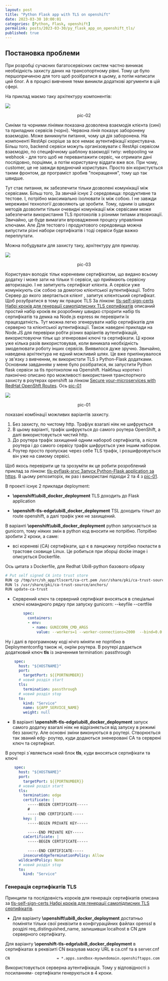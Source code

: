 ```yaml
---
layout: post
title: "Python Flask app with TLS on openshift"
date: 2023-03-30 10:00:01
categories: [Python, Flask, openshift]
permalink: posts/2023-03-30/py_flask_app_on_openshift_tls/
published: true
---
```


<!-- TOC BEGIN -->

<!-- TOC END -->

## <a name="p-1">Постановка проблеми</a>

При розробці сучасних багатосервісних систем частно виникає необхідність захисту даних на трансопортному рівні. Тому це було першопричиною для того щоб розібратися в цьому, а потім написати цей блог. А в процесі вивчення теми виникли додаткові аргументи в цій сфері.

На приклад маємо таку архітектуру компонентів:

<kbd><img src="/assets/img/posts/2023-03-30-py-flask-openshift-tls/doc/pic-02.png" /></kbd>
<p style="text-align: center;"><a name="pic-02">pic-02</a></p>

Синіми та чорними лініями показана дозволена взаємодія клієнта (сині) та приладних сервісів (чорні). Червона лінія показує  заборонену взаємодію. Може виникнути питання, чому ця дія заборонена. На компоненті RestApi скоріше за все немає аутентифікації користувача. Більш того, backend сервіси можуть організовувати с RestApi сервісом взаємодію, по специфічному шаблону взаємодії типу: webpooling чи webhook -  для того щоб не перевантажити сервіс, чи отримати дані послідовно, порціями, а потім користувачу віддати вже все. При чому, customer,  це не завжди вреднючий користувач. Просто він користується такми фронтом, де програміст зробив "покращення", тому що так швидше.


Тут стає питання, як забезпечити тільки дозволені комунікації між сервісами. Більш того, За звичай існує 2 середовища: продуктивне та тестове. І, потрібно максимально ізолювати їх між собою. І не завжди мереживні технології дозволяють це зробити. Тому, одним із швидих  методів дозволити тільки очевидні комунікації між сервісами може забезпечити використання TLS  протоколів з різними типами атворизації. Звичайно, це буде вимагати впровадження процесу управління ключами. Але Для тестовго і продуктового середовища можна випустити різні набори сертифікатів і тоді сервіси буде важко переплутати. 



Можна побудувати для захисту таку, архітектуру для приклау.

<kbd><img src="/assets/img/posts/2023-03-30-py-flask-openshift-tls/doc/pic-03.png" /></kbd>
<p style="text-align: center;"><a name="pic-03">pic-03</a></p>

Користувач  володіє тільк кореневим сертифікатом, що видано всьому додатку і може зати на  тільки ті сервіси, що  приймають сервісну авторизацію. І не запитують сертифікат клієнта. А сервіси уже комунікують сіж собою за домогою клієнтської аутентифікації. Тобто Сервер до якого звертається клієнт , запитує клієнтський сертифікат. Щоб розубратися в тому як працює TLS За лінком:  [tls-self-sign-certs Набрі кроків для генерації самопідписних TLS сертифікатів](https://github.com/pavlo-shcherbukha/tls-self-sign-certs#tls-self-sign-certs-%D0%BD%D0%B0%D0%B1%D1%80%D1%96-%D0%BA%D1%80%D0%BE%D0%BA%D1%96%D0%B2-%D0%B4%D0%BB%D1%8F-%D0%B3%D0%B5%D0%BD%D0%B5%D1%80%D0%B0%D1%86%D1%96%D1%97-%D1%81%D0%B0%D0%BC%D0%BE%D0%BF%D1%96%D0%B4%D0%BF%D0%B8%D1%81%D0%BD%D0%B8%D1%85-tls--%D1%81%D0%B5%D1%80%D1%82%D0%B8%D1%84%D1%96%D0%BA%D0%B0%D1%82%D1%96%D0%B2) описаний простий набір кроків як розробнику швидко строрити набір tls сертифікатів та демка на Node.js express  як перевірити їх працездатність. Тут можна легко згенерувати набір сертифікатів для серверно та клієнтської аутентифікації. Також наведені приклади на Node.JS для перевірки робти різних варіантів аутентифікацій, використовуючи тільк що згенеровані ключі та сертифікати.  Ці кроки уже кілька разів використовував, коли виникала необхідність змоделювати роботу інших сервісів. Виявилося дуже зручно.  Звичайно, наведена архітектура не едний можливий шлях. Це вже  прилінкувалося у зв'язку з вивченнм, як використати TLS з Python-Flask додатками. Основним завданням у мене було  розібратися, як запустити Python flask сервіси за tls  протоколом на Openshift. Найбльш коротко і лаконічно  описано  про можливості  використання транспортного захисту в роутерах openshift за лінком [Secure your-microservices with RedHat OpenShft Routes](https://masamh.gitbook.io/secure-your-app-on-rhos/). Ось [pic-01](pic-01)

<kbd><img src="/assets/img/posts/2023-03-30-py-flask-openshift-tls/doc/pic-01.png" /></kbd>
<p style="text-align: center;"><a name="pic-01">pic-01</a></p>


показані  комбінації  можливих варіантів захисту.

1. Без захисту, по чистому http. Трафіук взагалі ніяк не шифрується
2. В цьому варіанті, трафік шифрується до  самого роутера OpenShift,  а далі використовується чистий http.
3. До роутера трафік захищений одним набороб сертифікатів, а після роутера і до самого сервісу трафік шифрується уже іншим набором.
4.  Роутер просто пропускає через себе TLS  трафік, і розшифровується він уже на самому сервісі.


Щоб якось перевірити це та зрозуміти як це робити розроблений приклад за лінком: [tls-pyflask-srvc Запуск Python-Flask application за https](https://github.com/pavlo-shcherbukha/tls-pyflask-srvc#tls-pyflask-srvc-%D0%B7%D0%B0%D0%BF%D1%83%D1%81%D0%BA-python-flask-application-%D0%B7%D0%B0-https). В цьому репозиторіх, як раз і використані підходи 2 та 4 з [pic-01](pic-01).

В проекті існує 2 приклади deployment:

- **\openshift\ubi8_docker_deployment**  TLS  доходить до Flask application

- **\openshift-tls-edge\ubi8_docker_deployment** TSL  доходить тількт до route openshift,  а далі трафік уже не захищений.

В варіанті **\openshift\ubi8_docker_deployment** python запускається за gunicorn, тому ніяких змін в python код вносити не потрібно. Потрібно зробити 2 кроки, а саме:

- всі кореневі  (CA) сертифікати, що є в ланцюжку потрібно покласти в трастове сховище Linux. Це робиться при зборці docke image і описується Dockerfile.

Ось цитата з Dockerfile, для Redhat Ubi8-python базового образу

```bash
# Put self signed CA into trust store
RUN cp /tmp/src/sh_app/tlscert/ca-crt.pem /usr/share/pki/ca-trust-source/anchors/
RUN ls /usr/share/pki/ca-trust-source/anchors/
RUN update-ca-trust

```

- Серврений ключ та серверний сертифікат вносяться в спеціальні ключі командного рядку при запуску gunicorn: --keyfile --certfile 

```yaml
        spec:
          containers:
          - env:
            - name: GUNICORN_CMD_ARGS
              value: --workers=1 --worker-connections=2000  --bind=0.0.0.0:8080 --access-logfile=---keyfile /opt/app-root/src/sh_app/tlscert/server-key.pem --certfile /opt/app-root/src/sh_app/tlscert/server-crt.pem


```
Ну і далі в програмному коді нічго міняти не портібно в Deploymentconfig  також ні, окрім роутера. В роутері додається додатковий ключ **tls** із значеннмя termination: passthrough 

```yaml
    spec:
      host: "${HOSTNAME}"
      port:
        targetPort: ${{PORTNUMBER}}
      # новий розділ start  
      tls:
        termination: passthrough
      # новий розділ stop  
      to:
        kind: "Service"
        name: ${APP_SERVICE_NAME}
        weight: null


```


- В варіанті **\openshift-tls-edge\ubi8_docker_deployment**  запуск самого додатку взагалі ніяк не відрізняється від запуску в режимі без захисту. Але основні зміни виконуються в роутері. Створюється так званий edg- роутер, куди додаються зненеровані CA та серврені ключ та сертифікат.

В роутері з`являється ноий блок **tls**, куди  вносяться сертифікати та ключі

```yaml
    spec:
      host: "${HOSTNAME}"
      port:
        targetPort: ${{PORTNUMBER}}
      # новий розділ start  
      tls:
        termination: edge
        certificate: |
          -----BEGIN CERTIFICATE-----
          # 
          -----END CERTIFICATE-----
        key: |
          -----BEGIN PRIVATE KEY-----

          -----END PRIVATE KEY-----
        caCertificate: |
          -----BEGIN CERTIFICATE-----
   
          -----END CERTIFICATE-----
        insecureEdgeTerminationPolicy: Allow
      wildcardPolicy: None
      # новий розділ stop
      to:
        kind: "Service"

```


### Генерація сертифікатів TLS

Принципи та послідовність короків для генераціх сертифікатів  описана за [tls-self-sign-certs Набрі кроків для генерації самопідписних TLS сертифікатів](https://github.com/pavlo-shcherbukha/tls-self-sign-certs#readme). 

- Для варіанту **\openshift\ubi8_docker_deployment** достатньо поміняти тільки свої реквізити в конфігураційних файлах openssl в розділі req_distinguished_name, залишивши localhost в CN  для серверного сертифікату.

Для варіанту **\openshift-tls-edge\ubi8_docker_deployment** в сертифікатах в реквізиті CN  вказував маску URL в ca.cnf  та в server.cnf 

```text
CN                     = *.apps.sandbox-myowndomain.openshiftapps.com
```

Використовується серверна аутентифікація. Тому у відповідності з посиланням- сертифікати генеруються в 4 кроки.










